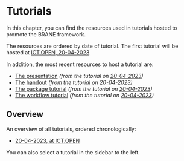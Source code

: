 # Tutorials
In this chapter, you can find the resources used in tutorials hosted to promote the BRANE framework.

The resources are ordered by date of tutorial. The first tutorial will be hosted at [ICT.OPEN, 20-04-2023](./2023-04-20/introduction.md).

In addition, the most recent resources to host a tutorial are:
- [The presentation](./2023-04-20/2023-04-20%20EPIF%20Tutorial%20Introduction.pdf) _(from the tutorial on [20-04-2023](./2023-04-20/overview.md))_
- [The handout](./2023-04-20/EPI-Tutorial-ICT-OPEN.docx.pdf) _(from the tutorial on [20-04-2023](./2023-04-20/overview.md))_
- [The package tutorial](./2023-04-20/p1_hello_world.md) _(from the tutorial on [20-04-2023](./2023-04-20/overview.md))_
- [The workflow tutorial](./2023-04-20/p2_disaster_tweets.md) _(from the tutorial on [20-04-2023](./2023-04-20/overview.md))_


## Overview
An overview of all tutorials, ordered chronologically:
- [20-04-2023, at ICT.OPEN](./2023-04-20/overview.md)

You can also select a tutorial in the sidebar to the left.
